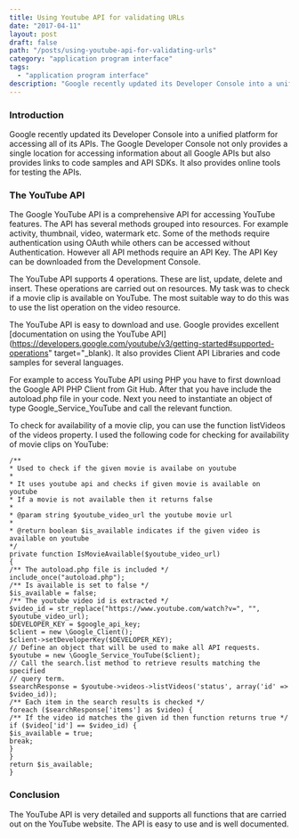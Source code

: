 ```yaml
---
title: Using Youtube API for validating URLs
date: "2017-04-11"
layout: post
draft: false
path: "/posts/using-youtube-api-for-validating-urls"
category: "application program interface"
tags:
  - "application program interface"
description: "Google recently updated its Developer Console into a unified platform for accessing all of its APIs. The Google Developer Console not only provides a single location for accessing information about all Google APIs but also provides links to code samples and API SDKs. It also provides online tools for testing the APIs."
---
```


### Introduction
Google recently updated its Developer Console into a unified platform for accessing all of its APIs. The Google Developer Console not only provides a single location for accessing information about all Google APIs but also provides links to code samples and API SDKs. It also provides online tools for testing the APIs.

### The YouTube API
The Google YouTube API is a comprehensive API for accessing YouTube features. The API has several methods grouped into resources. For example activity, thumbnail, video, watermark etc. Some of the methods require authentication using OAuth while others can be accessed without Authentication. However all API methods require an API Key. The API Key can be downloaded from the Development Console.

The YouTube API supports 4 operations. These are list, update, delete and insert. These operations are carried out on resources. My task was to check if a movie clip is available on YouTube. The most suitable way to do this was to use the list operation on the video resource.

The YouTube API is easy to download and use. Google provides excellent [documentation on using the YouTube API](https://developers.google.com/youtube/v3/getting-started#supported-operations" target="_blank). It also provides Client API Libraries and code samples for several languages.

For example to access YouTube API using PHP you have to first download the Google API PHP Client from Git Hub. After that you have include the autoload.php file in your code. Next you need to instantiate an object of type Google_Service_YouTube and call the relevant function.

To check for availability of a movie clip, you can use the function listVideos of the videos property. I used the following code for checking for availability of movie clips on YouTube:

```
/**
* Used to check if the given movie is availabe on youtube
*
* It uses youtube api and checks if given movie is available on youtube
* If a movie is not available then it returns false
*
* @param string $youtube_video_url the youtube movie url
*
* @return boolean $is_available indicates if the given video is available on youtube
*/
private function IsMovieAvailable($youtube_video_url)
{
/** The autoload.php file is included */
include_once("autoload.php");
/** Is available is set to false */
$is_available = false;
/** The youtube video id is extracted */
$video_id = str_replace("https://www.youtube.com/watch?v=", "", $youtube_video_url);
$DEVELOPER_KEY = $google_api_key;
$client = new \Google_Client();
$client->setDeveloperKey($DEVELOPER_KEY);
// Define an object that will be used to make all API requests.
$youtube = new \Google_Service_YouTube($client);
// Call the search.list method to retrieve results matching the specified
// query term.
$searchResponse = $youtube->videos->listVideos('status', array('id' => $video_id));
/** Each item in the search results is checked */
foreach ($searchResponse['items'] as $video) {
/** If the video id matches the given id then function returns true */
if ($video['id'] == $video_id) {
$is_available = true;
break;
}
}
return $is_available;
}
```

### Conclusion
The YouTube API is very detailed and supports all functions that are carried out on the YouTube website. The API is easy to use and is well documented.
